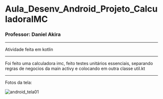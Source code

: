 # Aula_Desenv_Android_Projeto_CalculadoraIMC
### Professor: Daniel Akira

---

Atividade feita em kotlin

-----

Foi feito uma calculadora imc, feito  testes unitários essenciais, separando regras de negocios da main activy e colocando em outra classe util.kt

---

Fotos da tela:

![android_tela01](https://user-images.githubusercontent.com/81994459/199860052-763e75ac-9747-404c-ab7b-549acb33cdf2.png)
